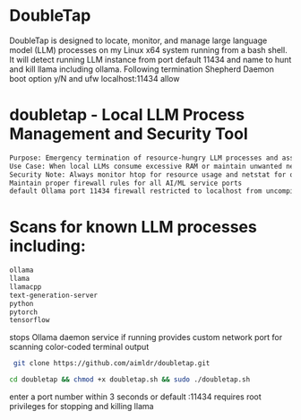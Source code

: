 # DoubleTap

DoubleTap is designed to locate, monitor, and manage large language model (LLM) processes on my Linux x64 system running from a bash shell. It will detect running LLM instance from port default 11434 and name to hunt and kill llama including ollama. Following termination Shepherd Daemon boot option y/N and ufw localhost:11434 allow

# doubletap - Local LLM Process Management and Security Tool
```txt
Purpose: Emergency termination of resource-hungry LLM processes and associated services
Use Case: When local LLMs consume excessive RAM or maintain unwanted network connections
Security Note: Always monitor htop for resource usage and netstat for open ports
Maintain proper firewall rules for all AI/ML service ports
default Ollama port 11434 firewall restricted to localhost from uncompicated firewall
```
# Scans for known LLM processes including:
```txt
ollama
llama
llamacpp
text-generation-server
python
pytorch
tensorflow
```

stops Ollama daemon service if running
provides custom network port for scanning
color-coded terminal output
```sh
 git clone https://github.com/aimldr/doubletap.git
```
```sh
cd doubletap && chmod +x doubletap.sh && sudo ./doubletap.sh
```
enter a port number within 3 seconds or default :11434
requires root privileges for stopping and killing llama




